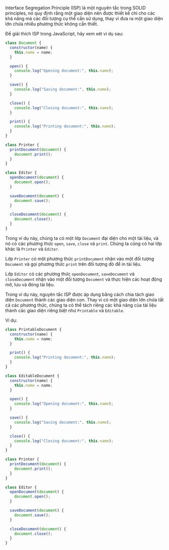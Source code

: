 Interface Segregation Principle (ISP) là một nguyên tắc trong SOLID principles, nó quy định rằng một giao diện nên được thiết kế chỉ cho các khả năng mà các đối tượng cụ thể cần sử dụng, thay vì đưa ra một giao diện lớn chứa nhiều phương thức không cần thiết.

Để giải thích ISP trong JavaScript, hãy xem xét ví dụ sau:

```javascript
class Document {
  constructor(name) {
    this.name = name;
  }

  open() {
    console.log("Opening document:", this.name);
  }

  save() {
    console.log("Saving document:", this.name);
  }

  close() {
    console.log("Closing document:", this.name);
  }

  print() {
    console.log("Printing document:", this.name);
  }
}

class Printer {
  printDocument(document) {
    document.print();
  }
}

class Editor {
  openDocument(document) {
    document.open();
  }

  saveDocument(document) {
    document.save();
  }

  closeDocument(document) {
    document.close();
  }
}
```

Trong ví dụ này, chúng ta có một lớp `Document` đại diện cho một tài liệu, và nó có các phương thức `open`, `save`, `close` và `print`. Chúng ta cũng có hai lớp khác là `Printer` và `Editor`.

Lớp `Printer` có một phương thức `printDocument` nhận vào một đối tượng `Document` và gọi phương thức `print` trên đối tượng đó để in tài liệu.

Lớp `Editor` có các phương thức `openDocument`, `saveDocument` và `closeDocument` nhận vào một đối tượng `Document` và thực hiện các hoạt động mở, lưu và đóng tài liệu.

Trong ví dụ này, nguyên tắc ISP được áp dụng bằng cách chia tách giao diện `Document` thành các giao diện con. Thay vì có một giao diện lớn chứa tất cả các phương thức, chúng ta có thể tách riêng các khả năng của tài liệu thành các giao diện riêng biệt như `Printable` và `Editable`. 

Ví dụ:

```javascript
class PrintableDocument {
  constructor(name) {
    this.name = name;
  }

  print() {
    console.log("Printing document:", this.name);
  }
}

class EditableDocument {
  constructor(name) {
    this.name = name;
  }

  open() {
    console.log("Opening document:", this.name);
  }

  save() {
    console.log("Saving document:", this.name);
  }

  close() {
    console.log("Closing document:", this.name);
  }
}

class Printer {
  printDocument(document) {
    document.print();
  }
}

class Editor {
  openDocument(document) {
    document.open();
  }

  saveDocument(document) {
    document.save();
  }

  closeDocument(document) {
    document.close();
  }
}
```
